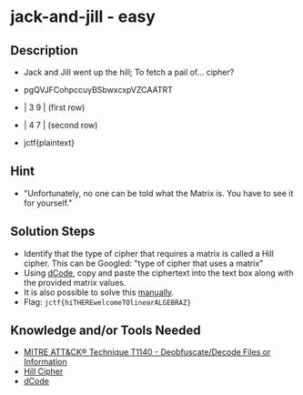 # jack-and-jill - easy 

## Description
* Jack and Jill went up the hill; To fetch a pail of... cipher?
* pgQVJFCohpccuyBSbwxcxpVZCAATRT

* | 3 9 | (first row) <br>
* | 4 7 | (second row)

* jctf{plaintext}

## Hint
* "Unfortunately, no one can be told what the Matrix is. You have to see it for yourself."

## Solution Steps
* Identify that the type of cipher that requires a matrix is called a Hill cipher. This can be Googled: "type of cipher that uses a matrix"
* Using [dCode](https://www.dcode.fr/hill-cipher), copy and paste the ciphertext into the text box along with the provided matrix values.
* It is also possible to solve this [manually](https://youtu.be/JK3ur6W4rvw).
* Flag: `jctf{hiTHEREwelcomeTOlinearALGEBRAZ}`

## Knowledge and/or Tools Needed
* [MITRE ATT&CK® Technique T1140 - Deobfuscate/Decode Files or Information](https://attack.mitre.org/techniques/T1140/)
* [Hill Cipher](https://en.wikipedia.org/wiki/Hill_cipher)
* [dCode](https://www.dcode.fr/hill-cipher)
